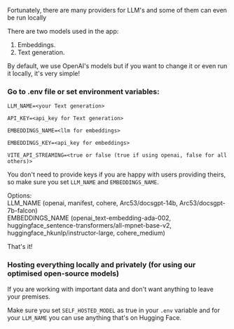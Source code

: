 Fortunately, there are many providers for LLM's and some of them can even be run locally

There are two models used in the app:
1. Embeddings.
2. Text generation.

By default, we use OpenAI's models but if you want to change it or even run it locally, it's very simple!

### Go to .env file or set environment variables:

`LLM_NAME=<your Text generation>`

`API_KEY=<api_key for Text generation>`

`EMBEDDINGS_NAME=<llm for embeddings>`

`EMBEDDINGS_KEY=<api_key for embeddings>`

`VITE_API_STREAMING=<true or false (true if using openai, false for all others)>`

You don't need to provide keys if you are happy with users providing theirs, so make sure you set `LLM_NAME` and `EMBEDDINGS_NAME`.

Options:  
LLM_NAME (openai, manifest, cohere, Arc53/docsgpt-14b, Arc53/docsgpt-7b-falcon)  
EMBEDDINGS_NAME (openai_text-embedding-ada-002, huggingface_sentence-transformers/all-mpnet-base-v2, huggingface_hkunlp/instructor-large, cohere_medium)

That's it!

### Hosting everything locally and privately (for using our optimised open-source models)
If you are working with important data and don't want anything to leave your premises.

Make sure you set `SELF_HOSTED_MODEL` as true in your `.env` variable and for your `LLM_NAME` you can use anything that's on Hugging Face.
